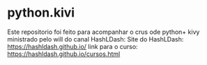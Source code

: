 # python.kivi
Este repositorio foi feito para acompanhar o crus ode python+ kivy ministrado pelo will do canal HashLDash:
Site do HashLDash: https://hashldash.github.io/
link para o curso: https://hashldash.github.io/cursos.html

